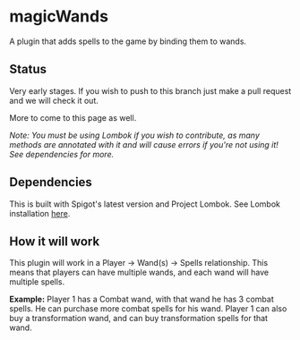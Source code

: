 # magicWands
A plugin that adds spells to the game by binding them to wands.

## Status
Very early stages. If you wish to push to this branch just make a pull request and we will check it out.

More to come to this page as well.

*Note: You must be using Lombok if you wish to contribute, as many methods are annotated with it and will cause errors if you're not using it! See dependencies for more.*

## Dependencies
This is built with Spigot's latest version and Project Lombok. See Lombok installation [here](https://projectlombok.org/setup/intellij).


## How it will work
This plugin will work in a Player -> Wand(s) -> Spells relationship. This means that players can have multiple wands, and each wand will have multiple spells. 

**Example:** Player 1 has a Combat wand, with that wand he has 3 combat spells. He can purchase more combat spells for his wand. Player 1 can also buy a transformation wand, and can buy transformation spells for that wand. 

